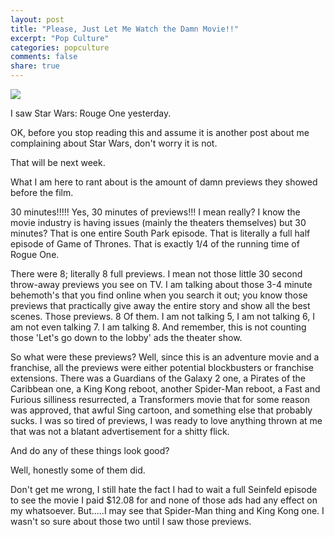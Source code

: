 ```yaml
---
layout: post
title: "Please, Just Let Me Watch the Damn Movie!!"
excerpt: "Pop Culture"
categories: popculture
comments: false
share: true
---
```


![](http://3.bp.blogspot.com/-b3TFLy0KYVs/UgR1J8sij-I/AAAAAAAAEDY/l_KtV3tOIAA/s1600/Crowd-watching-movie-in-t-008.jpg)


I saw Star Wars: Rouge One yesterday. 

OK, before you stop reading this and assume it is another post about me complaining about Star Wars, don't worry it is not. 

That will be next week.



What I am here to rant about is the amount of damn previews they showed before the film. 


30 minutes!!!!! Yes, 30 minutes of previews!!! I mean really? I know the movie industry is having issues (mainly the theaters themselves) but 30 minutes? That is one entire South Park episode. That is literally a full half episode of Game of Thrones. That is exactly 1/4 of the running time of Rogue One. 

There were 8; literally 8 full previews. I mean not those little 30 second throw-away previews you see on TV. I am talking about those 3-4 minute behemoth's that you find online when you search it out; you know those previews that practically give away the entire story and show all the best scenes. Those previews. 8 Of them. I am not talking 5, I am not talking 6, I am not even talking 7. I am talking 8. And remember, this is not counting those 'Let's go down to the lobby' ads the theater show.


So what were these previews? Well, since this is an adventure movie and a franchise, all the previews were either potential blockbusters or franchise extensions. There was a Guardians of the Galaxy 2 one, a Pirates of the Caribbean one, a King Kong reboot, another Spider-Man reboot, a Fast and Furious silliness resurrected, a Transformers movie that for some reason was approved, that awful Sing cartoon, and something else that probably sucks. I was so tired of previews, I was ready to love anything thrown at me that was not a blatant advertisement for a shitty flick.

And do any of these things look good?

Well, honestly some of them did. 

Don't get me wrong, I still hate the fact I had to wait a full Seinfeld episode to see the movie I paid $12.08 for and none of those ads had any effect on my whatsoever. But.....I may see that Spider-Man thing and King Kong one. I wasn't so sure about those two until I saw those previews.










